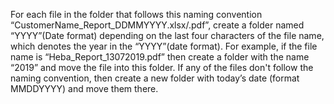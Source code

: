 For each file in the folder that follows this naming convention “CustomerName_Report_DDMMYYYY.xlsx/.pdf”, create a folder named “YYYY”(Date format) depending on the last four characters of the file name, which denotes the year in the “YYYY”(date format). For example, if the file name is “Heba_Report_13072019.pdf” then create a folder with the name “2019” and move the file into this folder.
If any of the files don't follow the naming convention, then create a new folder with today’s date (format MMDDYYYY) and move them there.